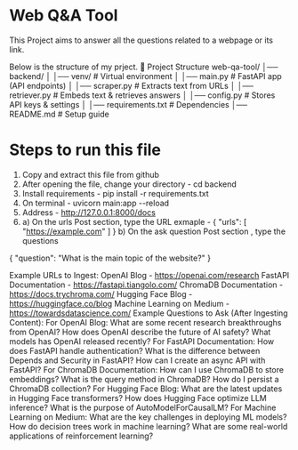 # Web Q&A Tool 
This Project aims to answer all the questions related to a webpage or its link. 

Below is the structure of my prject.
📌 Project Structure
web-qa-tool/
│── backend/
│   │── venv/             # Virtual environment
│   │── main.py           # FastAPI app (API endpoints)
│   │── scraper.py        # Extracts text from URLs
│   │── retriever.py      # Embeds text & retrieves answers
│   │── config.py         # Stores API keys & settings
│   │── requirements.txt  # Dependencies
│── README.md             # Setup guide

# Steps to run this file
1) Copy and extract this file from github
2) After opening the file, change your directory - cd backend
3) Install requirements - pip install -r requirements.txt
4) On terminal - uvicorn main:app --reload
5) Address - http://127.0.0.1:8000/docs
6) a) On the urls Post section, type the URL
exmaple - 
{
  "urls": [
    "https://example.com"
  ]
}
b) On the ask question Post section , type the questions

{
  "question": "What is the main topic of the website?"
}

Example URLs to Ingest:
OpenAI Blog - https://openai.com/research
FastAPI Documentation - https://fastapi.tiangolo.com/
ChromaDB Documentation - https://docs.trychroma.com/
Hugging Face Blog - https://huggingface.co/blog
Machine Learning on Medium - https://towardsdatascience.com/
Example Questions to Ask (After Ingesting Content):
For OpenAI Blog:
What are some recent research breakthroughs from OpenAI?
How does OpenAI describe the future of AI safety?
What models has OpenAI released recently?
For FastAPI Documentation:
How does FastAPI handle authentication?
What is the difference between Depends and Security in FastAPI?
How can I create an async API with FastAPI?
For ChromaDB Documentation:
How can I use ChromaDB to store embeddings?
What is the query method in ChromaDB?
How do I persist a ChromaDB collection?
For Hugging Face Blog:
What are the latest updates in Hugging Face transformers?
How does Hugging Face optimize LLM inference?
What is the purpose of AutoModelForCausalLM?
For Machine Learning on Medium:
What are the key challenges in deploying ML models?
How do decision trees work in machine learning?
What are some real-world applications of reinforcement learning?
